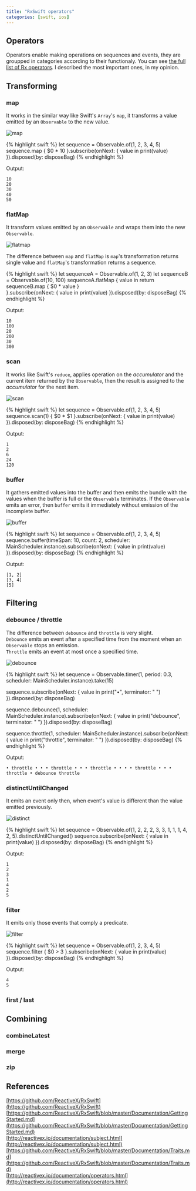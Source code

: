```yaml
---
title: "RxSwift operators"
categories: [swift, ios]
---
```

## Operators

Operators enable making operations on sequences and events, they are groupped in categories according to their functionaly. You can see [the full list of Rx operators](http://reactivex.io/documentation/operators.html). I described the most important ones, in my opinion.

## Transforming

### map

It works in the similar way like Swift's `Array`'s `map`, it transforms a value emitted by an `Observable` to the new value.

![map](/assets/rx-map.png)

{% highlight swift %}
let sequence = Observable.of(1, 2, 3, 4, 5)
sequence.map { $0 * 10 }.subscribe(onNext: { value in
    print(value)
}).disposed(by: disposeBag)
{% endhighlight %}

Output:

```
10
20
30
40
50
```

### flatMap

It transform values emitted by an `Observable` and wraps them into the new `Observable`.

![flatmap](/assets/rx-flatmap.png)

The difference between `map` and `flatMap` is `map`'s transformation returns single value and `flatMap`'s transformation returns a sequence.

{% highlight swift %}
let sequenceA = Observable.of(1, 2, 3)
let sequenceB = Observable.of(10, 100)
sequenceA.flatMap { value in
    return sequenceB.map { $0 * value }    
}.subscribe(onNext: { value in
    print(value)
}).disposed(by: disposeBag)
{% endhighlight %}

Output:

```
10
100
20
200
30
300
```

### scan

It works like Swift's `reduce`, applies operation on the *accumulator* and the current item returned by the `Observable`, then the result is assigned to the *accumulator* for the next item.

![scan](/assets/rx-scan.png)

{% highlight swift %}
let sequence = Observable.of(1, 2, 3, 4, 5)
sequence.scan(1) { $0 * $1 }.subscribe(onNext: { value in
    print(value)
}).disposed(by: disposeBag)
{% endhighlight %}

Output:

```
1
2
6
24
120
```

### buffer

It gathers emitted values into the buffer and then emits the bundle with the values when the buffer is full or the `Observable` terminates. If the `Observable` emits an error, then `buffer` emits it immediately without emission of the incomplete buffer.

![buffer](/assets/rx-buffer.png)

{% highlight swift %}
let sequence = Observable.of(1, 2, 3, 4, 5)
sequence.buffer(timeSpan: 10, count: 2, scheduler: MainScheduler.instance).subscribe(onNext: { value in
    print(value)
}).disposed(by: disposeBag)
{% endhighlight %}

Output:

```
[1, 2]
[3, 4]
[5]
```

## Filtering

### debounce / throttle

The difference between `debounce` and `throttle` is very slight.  
`Debounce` emits an event after a specified time from the moment when an `Observable` stops an emission.  
`Throttle` emits an event at most once a specified time.

![debounce](/assets/rx-debounce.png)

{% highlight swift %}
let sequence = Observable<Int>.timer(1, period: 0.3, scheduler: MainScheduler.instance).take(15)
        
sequence.subscribe(onNext: { value in
    print("•", terminator: " ")
}).disposed(by: disposeBag)

sequence.debounce(1, scheduler: MainScheduler.instance).subscribe(onNext: { value in
    print("debounce", terminator: " ")
}).disposed(by: disposeBag)

sequence.throttle(1, scheduler: MainScheduler.instance).subscribe(onNext: { value in
    print("throttle", terminator: " ")
}).disposed(by: disposeBag)
{% endhighlight %}

Output:

```
• throttle • • • throttle • • • throttle • • • • throttle • • • throttle • debounce throttle
```

### distinctUntilChanged

It emits an event only then, when event's value is different than the value emitted previously.

![distinct](/assets/rx-distinct.png)

{% highlight swift %}
let sequence = Observable.of(1, 2, 2, 2, 3, 3, 1, 1, 1, 4, 2, 5).distinctUntilChanged()
sequence.subscribe(onNext: { value in
    print(value)
}).disposed(by: disposeBag)
{% endhighlight %}

Output:

```
1
2
3
1
4
2
5
```

### filter

It emits only those events that comply a predicate.

![filter](/assets/rx-filter.png)

{% highlight swift %}
let sequence = Observable.of(1, 2, 3, 4, 5)
sequence.filter { $0 > 3 }.subscribe(onNext: { value in
    print(value)
}).disposed(by: disposeBag)
{% endhighlight %}

Output:

```
4
5
```

### first / last

## Combining

### combineLatest

### merge

### zip

## References

[https://github.com/ReactiveX/RxSwift](https://github.com/ReactiveX/RxSwift)  
[https://github.com/ReactiveX/RxSwift/blob/master/Documentation/GettingStarted.md](https://github.com/ReactiveX/RxSwift/blob/master/Documentation/GettingStarted.md)  
[http://reactivex.io/documentation/subject.html](http://reactivex.io/documentation/subject.html)  
[https://github.com/ReactiveX/RxSwift/blob/master/Documentation/Traits.md](https://github.com/ReactiveX/RxSwift/blob/master/Documentation/Traits.md)  
[http://reactivex.io/documentation/operators.html](http://reactivex.io/documentation/operators.html)